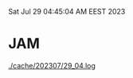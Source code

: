 Sat Jul 29 04:45:04 AM EEST 2023
# JAM
<a href='./cache/202307/29_04.log'>./cache/202307/29_04.log</a>
